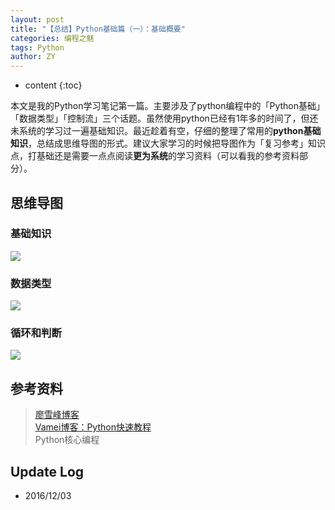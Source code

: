 ```yaml
---
layout: post
title: "【总结】Python基础篇（一）：基础概要"
categories: 编程之魅
tags: Python
author: ZY
---
```


* content
{:toc}

本文是我的Python学习笔记第一篇。主要涉及了python编程中的「Python基础」「数据类型」「控制流」三个话题。虽然使用python已经有1年多的时间了，但还未系统的学习过一遍基础知识。最近趁着有空，仔细的整理了常用的**python基础知识**，总结成思维导图的形式。建议大家学习的时候把导图作为「复习参考」知识点，打基础还是需要一点点阅读**更为系统**的学习资料（可以看我的参考资料部分）。




## 思维导图

### 基础知识
![](https://raw.githubusercontent.com/woaielf/woaielf.github.io/master/_posts/Pic/1612/161203-1.png)

### 数据类型
![](https://raw.githubusercontent.com/woaielf/woaielf.github.io/master/_posts/Pic/1612/161203-2.png)

### 循环和判断
![](https://raw.githubusercontent.com/woaielf/woaielf.github.io/master/_posts/Pic/1612/161203-3.png)


## 参考资料
> [廖雪峰博客](http://www.liaoxuefeng.com/wiki/001374738125095c955c1e6d8bb493182103fac9270762a000) <br>
[Vamei博客：Python快速教程](http://www.cnblogs.com/vamei/archive/2012/09/13/2682778.html) <br>
Python核心编程


## Update Log
- 2016/12/03